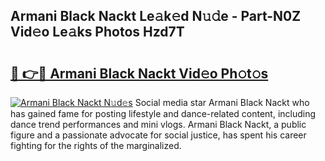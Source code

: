 ## Armani Black Nackt Le𝚊k𝚎d N𝚞𝚍e - Part-N0Z Vid𝚎o Le𝚊ks Photos Hzd7T

# <h2><a href="http://fb67y6.evod.top/?m=Armani+Black+Nackt">🔗 👉🔴 Armani Black Nackt Vid𝚎o Ph𝚘t𝚘s</a></h2>

[![Armani Black Nackt N𝚞d𝚎s](https://i.imgur.com/8V9OHl7.gif)](http://fb67y6.evod.top/?m=Armani+Black+Nackt)
Social media star Armani Black Nackt who has gained fame for posting lifestyle and dance-related content, including dance trend performances and mini vlogs. Armani Black Nackt, a public figure and a passionate advocate for social justice, has spent his career fighting for the rights of the marginalized. 
